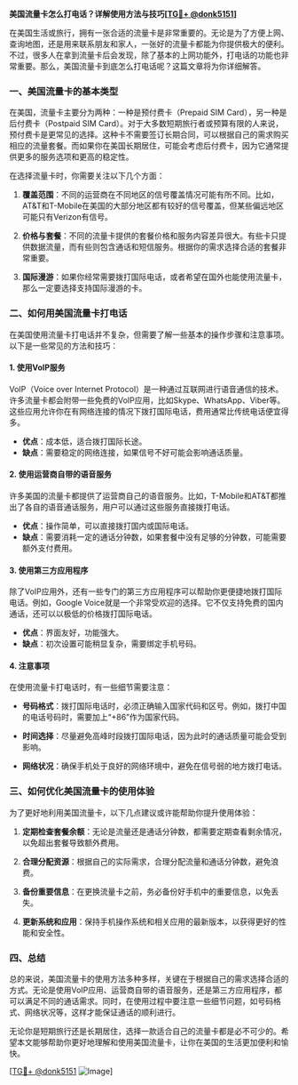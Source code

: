 **美国流量卡怎么打电话？详解使用方法与技巧[[TG💪+ @donk5151](https://t.me/s/donk5151)]**

在美国生活或旅行，拥有一张合适的流量卡是非常重要的。无论是为了方便上网、查询地图，还是用来联系朋友和家人，一张好的流量卡都能为你提供极大的便利。不过，很多人在拿到流量卡后会发现，除了基本的上网功能外，打电话的功能也非常重要。那么，美国流量卡到底怎么打电话呢？这篇文章将为你详细解答。

### 一、美国流量卡的基本类型

在美国，流量卡主要分为两种：一种是预付费卡（Prepaid SIM Card），另一种是后付费卡（Postpaid SIM Card）。对于大多数短期旅行者或预算有限的人来说，预付费卡是更常见的选择。这种卡不需要签订长期合同，可以根据自己的需求购买相应的流量套餐。而如果你在美国长期居住，可能会考虑后付费卡，因为它通常提供更多的服务选项和更高的稳定性。

在选择流量卡时，你需要关注以下几个方面：

1. **覆盖范围**：不同的运营商在不同地区的信号覆盖情况可能有所不同。比如，AT&T和T-Mobile在美国的大部分地区都有较好的信号覆盖，但某些偏远地区可能只有Verizon有信号。
   
2. **价格与套餐**：不同的流量卡提供的套餐价格和服务内容差异很大。有些卡只提供数据流量，而有些则包含通话和短信服务。根据你的需求选择合适的套餐非常重要。

3. **国际漫游**：如果你经常需要拨打国际电话，或者希望在国外也能使用流量卡，那么一定要选择支持国际漫游的卡。

### 二、如何用美国流量卡打电话

在美国使用流量卡打电话并不复杂，但需要了解一些基本的操作步骤和注意事项。以下是一些常见的方法和技巧：

#### 1. 使用VoIP服务

VoIP（Voice over Internet Protocol）是一种通过互联网进行语音通信的技术。许多流量卡都会附带一些免费的VoIP应用，比如Skype、WhatsApp、Viber等。这些应用允许你在有网络连接的情况下拨打国际电话，费用通常比传统电话便宜得多。

- **优点**：成本低，适合拨打国际长途。
- **缺点**：需要稳定的网络连接，如果信号不好可能会影响通话质量。

#### 2. 使用运营商自带的语音服务

许多美国的流量卡都提供了运营商自己的语音服务。比如，T-Mobile和AT&T都推出了各自的语音通话服务，用户可以通过这些服务直接拨打电话。

- **优点**：操作简单，可以直接拨打国内或国际电话。
- **缺点**：需要消耗一定的通话分钟数，如果套餐中没有足够的分钟数，可能需要额外支付费用。

#### 3. 使用第三方应用程序

除了VoIP应用外，还有一些专门的第三方应用程序可以帮助你更便捷地拨打国际电话。例如，Google Voice就是一个非常受欢迎的选择。它不仅支持免费的国内通话，还可以以极低的价格拨打国际电话。

- **优点**：界面友好，功能强大。
- **缺点**：初次设置可能稍显复杂，需要绑定手机号码。

#### 4. 注意事项

在使用流量卡打电话时，有一些细节需要注意：

- **号码格式**：拨打国际电话时，必须正确输入国家代码和区号。例如，拨打中国的电话号码时，需要加上“+86”作为国家代码。
  
- **时间选择**：尽量避免高峰时段拨打国际电话，因为此时的通话质量可能会受到影响。

- **网络状况**：确保手机处于良好的网络环境中，避免在信号弱的地方拨打电话。

### 三、如何优化美国流量卡的使用体验

为了更好地利用美国流量卡，以下几点建议或许能帮助你提升使用体验：

1. **定期检查套餐余额**：无论是流量还是通话分钟数，都需要定期查看剩余情况，以免超出套餐导致额外费用。

2. **合理分配资源**：根据自己的实际需求，合理分配流量和通话分钟数，避免浪费。

3. **备份重要信息**：在更换流量卡之前，务必备份好手机中的重要信息，以免丢失。

4. **更新系统和应用**：保持手机操作系统和相关应用的最新版本，以获得更好的性能和安全性。

### 四、总结

总的来说，美国流量卡的使用方法多种多样，关键在于根据自己的需求选择合适的方式。无论是使用VoIP应用、运营商自带的语音服务，还是第三方应用程序，都可以满足不同的通话需求。同时，在使用过程中要注意一些细节问题，如号码格式、网络状况等，这样才能保证通话的顺利进行。

无论你是短期旅行还是长期居住，选择一款适合自己的流量卡都是必不可少的。希望本文能够帮助你更好地理解和使用美国流量卡，让你在美国的生活更加便利和愉快。

[[TG💪+ @donk5151](https://t.me/s/donk5151) ![Image](https://i.postimg.cc/rwNCRYN7/Snipaste-2025-04-30-17-27-05.png)]
